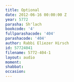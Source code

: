 ```yaml
---
title: Optional
date: 2012-06-16 00:00:00 Z
year: 5772
parasha: Sh'lach
bookcode: '4'
fullparashacode: '404'
parashacode: '404'
author: Rabbi Eliezer Hirsch
id: 57724041
filename: 5772-404-1
layout: audio
moment: 
shabbat: 
occasion: 
---
```


